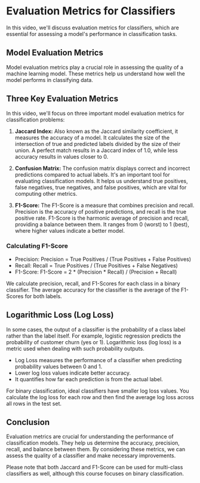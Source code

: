 # Evaluation Metrics for Classifiers

In this video, we'll discuss evaluation metrics for classifiers, which are essential for assessing a model's performance in classification tasks.

## Model Evaluation Metrics

Model evaluation metrics play a crucial role in assessing the quality of a machine learning model. These metrics help us understand how well the model performs in classifying data. 

## Three Key Evaluation Metrics

In this video, we'll focus on three important model evaluation metrics for classification problems:

1. **Jaccard Index:** Also known as the Jaccard similarity coefficient, it measures the accuracy of a model. It calculates the size of the intersection of true and predicted labels divided by the size of their union. A perfect match results in a Jaccard index of 1.0, while less accuracy results in values closer to 0.

2. **Confusion Matrix:** The confusion matrix displays correct and incorrect predictions compared to actual labels. It's an important tool for evaluating classification models. It helps us understand true positives, false negatives, true negatives, and false positives, which are vital for computing other metrics.

3. **F1-Score:** The F1-Score is a measure that combines precision and recall. Precision is the accuracy of positive predictions, and recall is the true positive rate. F1-Score is the harmonic average of precision and recall, providing a balance between them. It ranges from 0 (worst) to 1 (best), where higher values indicate a better model.

### Calculating F1-Score

- Precision: Precision = True Positives / (True Positives + False Positives)
- Recall: Recall = True Positives / (True Positives + False Negatives)
- F1-Score: F1-Score = 2 * (Precision * Recall) / (Precision + Recall)

We calculate precision, recall, and F1-Scores for each class in a binary classifier. The average accuracy for the classifier is the average of the F1-Scores for both labels.

## Logarithmic Loss (Log Loss)

In some cases, the output of a classifier is the probability of a class label rather than the label itself. For example, logistic regression predicts the probability of customer churn (yes or 1). Logarithmic loss (log loss) is a metric used when dealing with such probability outputs.

- Log Loss measures the performance of a classifier when predicting probability values between 0 and 1.
- Lower log loss values indicate better accuracy.
- It quantifies how far each prediction is from the actual label.

For binary classification, ideal classifiers have smaller log loss values. You calculate the log loss for each row and then find the average log loss across all rows in the test set.

## Conclusion

Evaluation metrics are crucial for understanding the performance of classification models. They help us determine the accuracy, precision, recall, and balance between them. By considering these metrics, we can assess the quality of a classifier and make necessary improvements.

Please note that both Jaccard and F1-Score can be used for multi-class classifiers as well, although this course focuses on binary classification.

